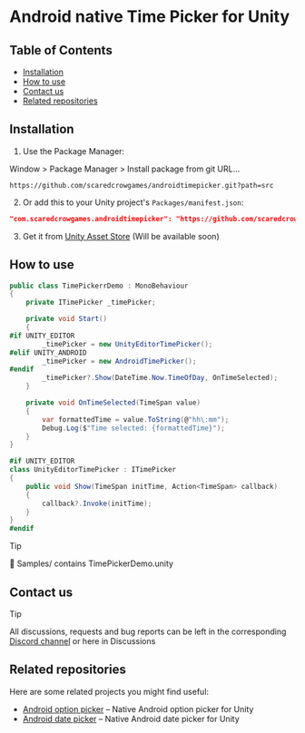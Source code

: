 # Android native Time Picker for Unity

## Table of Contents
- [Installation](#installation)
- [How to use](#how-to-use)
- [Contact us](#contact-us)
- [Related repositories](#related-repositories)

## Installation

1. Use the Package Manager:

Window > Package Manager > Install package from git URL...
```link
https://github.com/scaredcrowgames/androidtimepicker.git?path=src
```

2. Or add this to your Unity project's `Packages/manifest.json`:

```json
"com.scaredcrowgames.androidtimepicker": "https://github.com/scaredcrowgames/androidtimepicker.git?path=src"
```
3. Get it from [Unity Asset Store](https://assetstore.unity.com/packages/slug/327347) (Will be available soon)

## How to use

```csharp
public class TimePickerrDemo : MonoBehaviour
{
    private ITimePicker _timePicker;

    private void Start()
    {
#if UNITY_EDITOR
        _timePicker = new UnityEditorTimePicker();
#elif UNITY_ANDROID
        _timePicker = new AndroidTimePicker();
#endif
        _timePicker?.Show(DateTime.Now.TimeOfDay, OnTimeSelected);
    }

    private void OnTimeSelected(TimeSpan value)
    {
        var formattedTime = value.ToString(@"hh\:mm");
        Debug.Log($"Time selected: {formattedTime}");
    }
}

#if UNITY_EDITOR
class UnityEditorTimePicker : ITimePicker
{
    public void Show(TimeSpan initTime, Action<TimeSpan> callback)
    {
        callback?.Invoke(initTime);
    }
}
#endif
```
> [!TIP]
> 📁 Samples/ contains TimePickerDemo.unity

## Contact us
> [!TIP]
> All discussions, requests and bug reports can be left in the corresponding [Discord channel](https://discord.gg/Xdp8kwMKya) or here in Discussions

## Related repositories
Here are some related projects you might find useful:
- [Android option picker](https://github.com/ScaredCrowGames/UnityAndroidOptionPicker) – Native Android option picker for Unity
- [Android date picker](https://github.com/ScaredCrowGames/UnityAndroidDatePicker) – Native Android date picker for Unity
